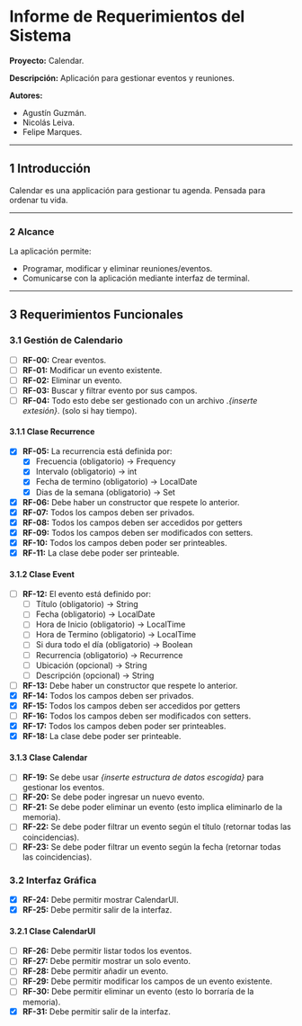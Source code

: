 # **Informe de Requerimientos del Sistema**
**Proyecto:** Calendar.

**Descripción:** Aplicación para gestionar eventos y reuniones.

**Autores:**
- Agustín Guzmán.
- Nicolás Leiva.
- Felipe Marques.

---

## **1 Introducción**
Calendar es una applicación para gestionar tu agenda. Pensada para ordenar tu vida.

---

### **2 Alcance**
La aplicación permite:
- Programar, modificar y eliminar reuniones/eventos.
- Comunicarse con la aplicación mediante interfaz de terminal.

---

## **3 Requerimientos Funcionales**

### **3.1 Gestión de Calendario**
- [ ] **RF-00:** Crear eventos.
- [ ] **RF-01:** Modificar un evento existente.
- [ ] **RF-02:** Eliminar un evento.
- [ ] **RF-03:** Buscar y filtrar evento por sus campos.
- [ ] **RF-04:** Todo esto debe ser gestionado con un archivo .*{inserte extesión}*. (solo si hay tiempo).

#### **3.1.1 Clase Recurrence**
- [x] **RF-05:** La recurrencia está definida por:
    - [x] Frecuencia (obligatorio) -> Frequency
    - [x] Intervalo (obligatorio) -> int
    - [x] Fecha de termino (obligatorio) -> LocalDate
    - [x] Dias de la semana (obligatorio) -> Set<DayOfWeek>
- [x] **RF-06:** Debe haber un constructor que respete lo anterior.
- [x] **RF-07:** Todos los campos deben ser privados.
- [x] **RF-08:** Todos los campos deben ser accedidos por getters
- [x] **RF-09:** Todos los campos deben ser modificados con setters.
- [x] **RF-10:** Todos los campos deben poder ser printeables.
- [x] **RF-11:** La clase debe poder ser printeable.

#### **3.1.2 Clase Event**
- [ ] **RF-12:** El evento está definido por:
    - [ ] Título (obligatorio) -> String
    - [ ] Fecha (obligatorio) -> LocalDate
    - [ ] Hora de Inicio (obligatorio) -> LocalTime
    - [ ] Hora de Termino (obligatorio) -> LocalTime
    - [ ] Si dura todo el día (obligatorio) -> Boolean
    - [ ] Recurrencia (obligatorio) -> Recurrence
    - [ ] Ubicación (opcional) -> String
    - [ ] Descripción (opcional) -> String
- [ ] **RF-13:** Debe haber un constructor que respete lo anterior.
- [x] **RF-14:** Todos los campos deben ser privados.
- [x] **RF-15:** Todos los campos deben ser accedidos por getters
- [ ] **RF-16:** Todos los campos deben ser modificados con setters.
- [x] **RF-17:** Todos los campos deben poder ser printeables.
- [x] **RF-18:** La clase debe poder ser printeable.

#### **3.1.3 Clase Calendar**
- [ ] **RF-19:** Se debe usar *{inserte estructura de datos escogida}* para gestionar los eventos.
- [ ] **RF-20:** Se debe poder ingresar un nuevo evento.
- [ ] **RF-21:** Se debe poder eliminar un evento (esto implica eliminarlo de la memoria).
- [ ] **RF-22:** Se debe poder filtrar un evento según el título (retornar todas las coincidencias).
- [ ] **RF-23:** Se debe poder filtrar un evento según la fecha (retornar todas las coincidencias).

### **3.2 Interfaz Gráfica**
- [x] **RF-24:** Debe permitir mostrar CalendarUI.
- [x] **RF-25:** Debe permitir salir de la interfaz.

#### **3.2.1 Clase CalendarUI**
- [ ] **RF-26:** Debe permitir listar todos los eventos.
- [ ] **RF-27:** Debe permitir mostrar un solo evento.
- [ ] **RF-28:** Debe permitir añadir un evento.
- [ ] **RF-29:** Debe permitir modificar los campos de un evento existente.
- [ ] **RF-30:** Debe permitir eliminar un evento (esto lo borraría de la memoria).
- [x] **RF-31:** Debe permitir salir de la interfaz.
